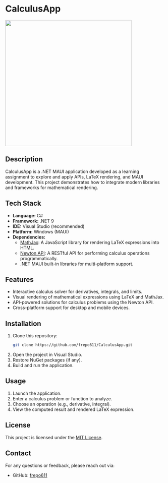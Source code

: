 # CalculusApp

<img src="https://github.com/user-attachments/assets/56ab1f2c-95b5-4e3f-8d52-69200fe8d883" width="400" />

## Description
CalculusApp is a .NET MAUI application developed as a learning assignment to explore and apply APIs, LaTeX rendering, and MAUI development. This project demonstrates how to integrate modern libraries and frameworks for mathematical rendering.

## Tech Stack

- **Language:** C#
- **Framework:** .NET 9
- **IDE:** Visual Studio (recommended)
- **Platform:** Windows (MAUI)
- **Dependencies:**
  - [MathJax](https://www.mathjax.org/): A JavaScript library for rendering LaTeX expressions into HTML.
  - [Newton API](https://newton.now.sh/): A RESTful API for performing calculus operations programmatically.
  - .NET MAUI built-in libraries for multi-platform support.

## Features

- Interactive calculus solver for derivatives, integrals, and limits.
- Visual rendering of mathematical expressions using LaTeX and MathJax.
- API-powered solutions for calculus problems using the Newton API.
- Cross-platform support for desktop and mobile devices.

## Installation

1. Clone this repository:
   ```bash
   git clone https://github.com/frepo611/CalculusApp.git
   ```
2. Open the project in Visual Studio.
3. Restore NuGet packages (if any).
4. Build and run the application.

## Usage

1. Launch the application.
2. Enter a calculus problem or function to analyze.
3. Choose an operation (e.g., derivative, integral).
4. View the computed result and rendered LaTeX expression.

## License

This project is licensed under the [MIT License](./LICENSE).

## Contact

For any questions or feedback, please reach out via:
- GitHub: [frepo611](https://github.com/frepo611)
